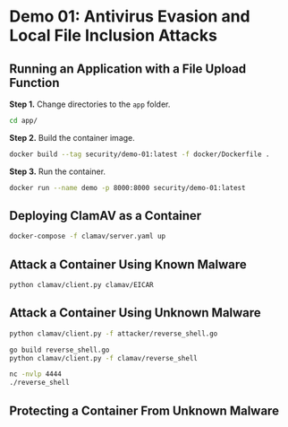 # Demo 01: Antivirus Evasion and Local File Inclusion Attacks

## Running an Application with a File Upload Function
**Step 1.** Change directories to the `app` folder. 
```bash
cd app/
```

**Step 2.** Build the container image. 
```bash
docker build --tag security/demo-01:latest -f docker/Dockerfile .
```

**Step 3.** Run the container.
```bash
docker run --name demo -p 8000:8000 security/demo-01:latest
```

## Deploying ClamAV as a Container
```bash
docker-compose -f clamav/server.yaml up
```

## Attack a Container Using Known Malware
```bash
python clamav/client.py clamav/EICAR
```

## Attack a Container Using Unknown Malware
```bash
python clamav/client.py -f attacker/reverse_shell.go
```

```bash
go build reverse_shell.go
python clamav/client.py -f clamav/reverse_shell
```

```bash
nc -nvlp 4444
./reverse_shell
```

## Protecting a Container From Unknown Malware

